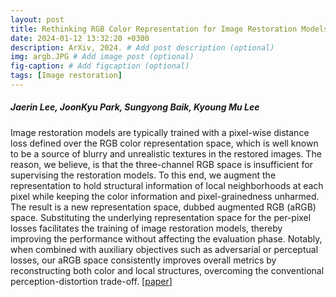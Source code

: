 ```yaml
---
layout: post
title: Rethinking RGB Color Representation for Image Restoration Models, ArXiv, 2024.
date: 2024-01-12 13:32:20 +0300
description: ArXiv, 2024. # Add post description (optional)
img: argb.JPG # Add image post (optional)
fig-caption: # Add figcaption (optional)
tags: [Image restoration]
---
```

##### Jaerin Lee, JoonKyu Park, Sungyong Baik, Kyoung Mu Lee

Image restoration models are typically trained with a pixel-wise distance loss defined over the RGB color representation space, which is well known to be a source of blurry and unrealistic textures in the restored images. The reason, we believe, is that the three-channel RGB space is insufficient for supervising the restoration models. To this end, we augment the representation to hold structural information of local neighborhoods at each pixel while keeping the color information and pixel-grainedness unharmed. The result is a new representation space, dubbed augmented RGB (aRGB) space. Substituting the underlying representation space for the per-pixel losses facilitates the training of image restoration models, thereby improving the performance without affecting the evaluation phase. Notably, when combined with auxiliary objectives such as adversarial or perceptual losses, our aRGB space consistently improves overall metrics by reconstructing both color and local structures, overcoming the conventional perception-distortion trade-off. [[paper]([https://arxiv.org/pdf/2402.03399](https://arxiv.org/abs/2402.03399))] 
